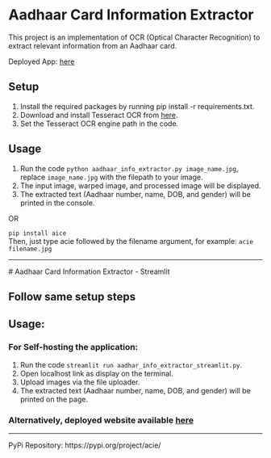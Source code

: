 # Aadhaar Card Information Extractor
This project is an implementation of OCR (Optical Character Recognition) to extract relevant information from an Aadhaar card.

Deployed App: [here](https://cvaproject-aadhaarcardin-aadhar-info-extractor-streamlit-0gi7up.streamlit.app/)

## Setup
1. Install the required packages by running pip install -r requirements.txt.
2. Download and install Tesseract OCR from [here](https://github.com/UB-Mannheim/tesseract/wiki).
3. Set the Tesseract OCR engine path in the code.

## Usage
1. Run the code `python aadhaar_info_extractor.py image_name.jpg`, replace `image_name.jpg` with the filepath to your image.
2. The input image, warped image, and processed image will be displayed.
3. The extracted text (Aadhaar number, name, DOB, and gender) will be printed in the console.

OR

`pip install aice`<br>
Then, just type acie followed by the filename argument, for example:
`acie filename.jpg`
<hr>
# Aadhaar Card Information Extractor - Streamlit

## Follow same setup steps

## Usage: 
### For Self-hosting the application:
1. Run the code `streamlit run aadhar_info_extractor_streamlit.py`.
2. Open localhost link as display on the terminal.
3. Upload images via the file uploader.
4. The extracted text (Aadhaar number, name, DOB, and gender) will be printed on the page.

### Alternatively, deployed website available [here](https://cvaproject-aadhaarcardin-aadhar-info-extractor-streamlit-0gi7up.streamlit.app/)
<hr>
PyPi Repository: https://pypi.org/project/acie/
